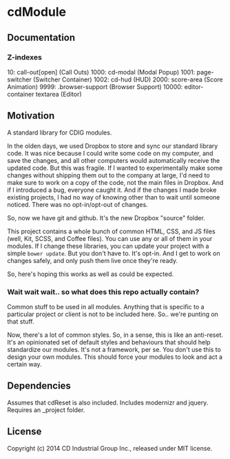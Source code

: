 # cdModule

## Documentation

### Z-indexes
10: call-out[open] (Call Outs)
1000: cd-modal (Modal Popup)
1001:	page-switcher (Switcher Container)
1002: cd-hud (HUD)
2000: score-area (Score Animation)
9999: .browser-support (Browser Support)
10000: editor-container textarea (Editor)

## Motivation

A standard library for CDIG modules.

In the olden days, we used Dropbox to store and sync our standard library code. It was nice because I could write some code on my computer, and save the changes, and all other computers would automatically receive the updated code. But this was fragile. If I wanted to experimentally make some changes without shipping them out to the company at large, I'd need to make sure to work on a copy of the code, not the main files in Dropbox. And if I introduced a bug, everyone caught it. And if the changes I made broke existing projects, I had no way of knowing other than to wait until someone noticed. There was no opt-in/opt-out of changes.

So, now we have git and github. It's the new Dropbox "source" folder.

This project contains a whole bunch of common HTML, CSS, and JS files (well, Kit, SCSS, and Coffee files). You can use any or all of them in your modules. If I change these libraries, you can update your project with a simple `bower update`. But you don't have to. It's opt-in. And I get to work on changes safely, and only push them live once they're ready.

So, here's hoping this works as well as could be expected.

### Wait wait wait.. so what does this repo actually contain?

Common stuff to be used in all modules. Anything that is specific to a particular project or client is not to be included here. So.. we're punting on that stuff.

Now, there's a lot of common styles. So, in a sense, this is like an anti-reset. It's an opinionated set of default styles and behaviours that should help standardize our modules. It's not a framework, per se. You don't use this to design your own modules. This should force your modules to look and act a certain way.

## Dependencies
Assumes that cdReset is also included. Includes modernizr and jquery. Requires an _project folder.

## License
Copyright (c) 2014 CD Industrial Group Inc., released under MIT license.
